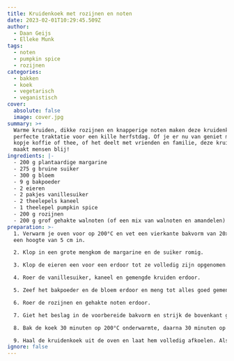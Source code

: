 ```yaml
---
title: Kruidenkoek met rozijnen en noten
date: 2023-02-01T10:29:45.509Z
author:
  - Daan Geijs
  - Elleke Munk
tags:
  - noten
  - pumpkin spice
  - rozijnen
categories:
  - bakken
  - koek
  - vegetarisch
  - veganistisch
cover:
  absolute: false
  image: cover.jpg
summary: >+
  Warme kruiden, dikke rozijnen en knapperige noten maken deze kruidenkoek de
  perfecte traktatie voor een kille herfstdag. Of je er nu van geniet met een
  kopje koffie of thee, of het deelt met vrienden en familie, deze kruidenkoek
  maakt mensen blij!
ingredients: |-
  - 200 g plantaardige margarine
  - 275 g bruine suiker
  - 300 g bloem
  - 9 g bakpoeder
  - 2 eieren
  - 2 pakjes vanillesuiker
  - 2 theelepels kaneel
  - 1 theelepel pumpkin spice
  - 200 g rozijnen
  - 200 g grof gehakte walnoten (of een mix van walnoten en amandelen)
preparation: >-
  1. Verwarm je oven voor op 200°C en vet een vierkante bakvorm van 20x20 cm met
  een hoogte van 5 cm in.

  2. Klop in een grote mengkom de margarine en de suiker romig.

  3. Klop de eieren een voor een erdoor tot ze volledig zijn opgenomen.

  4. Roer de vanillesuiker, kaneel en gemengde kruiden erdoor.

  5. Zeef het bakpoeder en de bloem erdoor en meng tot alles goed gemengd is.

  6. Roer de rozijnen en gehakte noten erdoor.

  7. Giet het beslag in de voorbereide bakvorm en strijk de bovenkant glad met een spatel.

  8. Bak de koek 30 minuten op 200°C onderwarmte, daarna 30 minuten op 150°C onderwarmte.

  9. Haal de kruidenkoek uit de oven en laat hem volledig afkoelen. Als het is afgekoeld, snijd je het in 4 stukken en bewaar je het in de koelkast in een Tupperware-bakje of in folie gewikkeld.
ignore: false
---
```


